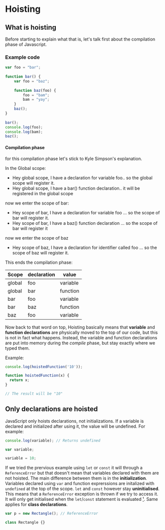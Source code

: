 # Hoisting

## What is hoisting

Before starting to explain what that is, let's talk first about the compilation phase of Javascript.

### Example code

```javascript
var foo = "bar";
 
function bar() {
    var foo = "baz";
 
    function baz(foo) {
        foo = "bam";
        bam = "yay";
    }
    baz(); 
}
 
bar();
console.log(foo);
console.log(bam);
baz();
```

#### Compilation phase
for this compilation phase let's stick to Kyle Simpson's explanation.

In the Global scope:
- Hey global scope, I have a declaration for variable foo.. so the global scope will register it.
- Hey global scope, I have a bar() function declaration.. it will be registered in the global scope

now we enter the scope of bar:
- Hey scope of bar, I have a declaration for variable foo … so the scope of bar will register it.
- Hey scope of bar, I have a baz() function declaration … so the scope of bar will register it

now we enter the scope of baz
- Hey scope of baz, I have a declaration for identifier called foo … so the scope of baz will register it.

This ends the compilation phase:

Scope   |  declaration |   value
------  |  ----------- |  -----------
global  |  foo         |   variable
global  |  bar         |   function
bar     |  foo         |   variable
bar     |  baz         |   function
baz     |  foo         |   variable


Now back to that word on top, Hoisting basically means that **variable** and **function declarations** are physically moved to the top of our code, but this is not in fact what happens. Instead, the variable and function declarations are put into memory during the *compile* phase, but stay exactly where we typed them.

Example:

```javascript
console.log(hoistedFunction('10'));

function hoistedFunction(x) {
  return x;
}

// The result will be "10"
```

## Only declarations are hoisted

JavaScript only hoists declarations, not initializations. If a variable is declared and initialized after using it, the value will be undefined. For example:

```javascript
console.log(variable); // Returns undefined 

var variable;

variable = 10;
```

If we tried the prervious example using `let` or `const` it will through a `ReferenceError` but that doesn't mean that variables declared with them are not hoisted. The main difference between them is in the **initialization**. Variables declared using `var` and function exprerssions are initalized with `undefined` at the top of the scope. `let` and `const` however stay **uninitialised**. This means that a `ReferenceError` exception is thrown if we try to access it. It will only get initialised when the `let`/`const` statement is evaluated [¹][1]. Same applies for **class declarations**.

```javascript
var p = new Rectangle(); // ReferenceError

class Rectangle {}
```

[1]: https://www.ecma-international.org/ecma-262/6.0/#sec-let-and-const-declarations	"ES6 Let and Const Declarations"

